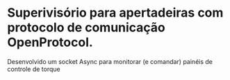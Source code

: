 # Superivisório para apertadeiras com protocolo de comunicação OpenProtocol.

Desenvolvido um socket Async para monitorar (e comandar) painéis de controle de torque
